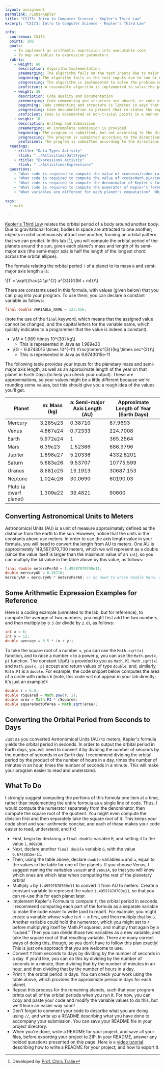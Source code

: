 ```yaml
---
layout: assignment
permalink: /Labs/Kepler
title: "CS173: Intro to Computer Science - Kepler's Third Law"
excerpt: "CS173: Intro to Computer Science - Kepler's Third Law"

info:
  coursenum: CS173
  points: 100
  goals:
    - To implement an arithmetic expression into executable code
    - To map variables to expression parameters
  rubric:
    - weight: 60
      description: Algorithm Implementation
      preemerging: The algorithm fails on the test inputs due to major issues, or the program fails to compile and/or run
      beginning: The algorithm fails on the test inputs due to one or more minor issues
      progressing: The algorithm is implemented to solve the problem correctly according to given test inputs, but would fail if executed in a general case due to a minor issue or omission in the algorithm design or implementation
      proficient: A reasonable algorithm is implemented to solve the problem which correctly solves the problem according to the given test inputs, and would be reasonably expected to solve the problem in the general case
    - weight: 30
      description: Code Quality and Documentation
      preemerging: Code commenting and structure are absent, or code structure departs significantly from best practice, and/or the code departs significantly from the style guide
      beginning: Code commenting and structure is limited in ways that reduce the readability of the program, and/or there are minor departures from the style guide
      progressing: Code documentation is present that re-states the explicit code definitions, and/or code is written that mostly adheres to the style guide
      proficient: Code is documented at non-trivial points in a manner that enhances the readability of the program, and code is written according to the style guide
    - weight: 10
      description: Writeup and Submission
      preemerging: An incomplete submission is provided
      beginning: The program is submitted, but not according to the directions in one or more ways (for example, because it is lacking a readme writeup or missing answers to written questions)
      progressing: The program is submitted according to the directions with a minor omission or correction needed, including a readme writeup describing the solution and answering nearly all questions posed in the instructions
      proficient: The program is submitted according to the directions, including a readme writeup describing the solution and answering all questions posed in the instructions
  readings:
    - rtitle: "Data Types Activity"
      rlink: "../Activities/DataTypes"
    - rtitle: "Expressions Activity"
      rlink: "../Activities/Expressions"      
  questions:
    - "What code is required to compute the value of <code>a</code> raised to the power of 3?"
    - "What code is required to compute the value of <code>Math.pi</code> raised to the power of 2?"
    - "What code is required to compute the denominator of Kepler's formula?"
    - "What code is required to compute the numerator of Kepler's formula?"
    - "What variables are different for each planet's computation?  Which variables are re-used for all planets?"
    
tags:
  - math
  
---
```


[Kepler's Third Law](https://en.wikipedia.org/wiki/Kepler's_laws_of_planetary_motion#Third_law_of_Kepler) relates the orbital period of a body around another body.  Due to gravitational forces, bodies in space are attracted to one another; objects in orbit continuously attract one another, forming an orbital pattern that we can predict.   In this lab \[[^1]\], you will compute the orbital period of the planets around the sun, given each planet's mass and length of its semi-major axis (the semi-major axis is half the length of the longest chord across the orbital ellipse).

The formula relating the orbital period `T` of a planet to its mass `m` and semi-major axis length `a` is:

<span>\\(T = \sqrt{\frac{4 \pi^{2} a^{3}}{G(M + m)}}\\)</span>

There are constants used in this formula, with values (given below) that you can plug into your program.  To use them, you can declare a constant variable as follows:

```java
final double VARIABLE_NAME = 123.456;
```

(note the use of the `final` keyword, which means that the assigned value cannot be changed, and the capital letters for the variable name, which quickly indicates to a programmer that the value is indeed a constant).

* <span>\\(M = 1.989 \times 10^{30} kg\\)</span> 
    * This is represented in Java as 1.989e30
* <span>\\(G = 6.6743015 \times 10^{-11} \frac{meters^{3}}{kg \times sec^{2}}\\)</span> 
    * This is represented in Java as 6.6743015e-11

The following table provides your inputs for the planetary mass and semi-major axis length, as well as an approximate length of the year on that planet in Earth Days (to help you check your output).  These are approximations, so your values might be a little different because we're rounding some values, but this should give you a rough idea of the values you'll get.

| Planet | m: Mass (kg) | a: Semi-major Axis Length (AU) | Approximate Length of Year (Earth Days) |
|-|-|-|-|
| Mercury | 3.285e23 | 0.38710 | 87.9693 |
| Venus | 4.867e24 | 0.72333 | 224.7008 |
| Earth | 5.972e24 | 1 | 365.2564 |
| Mars | 6.39e23 | 1.52366 | 686.9796 |
| Jupiter | 1.898e27 | 5.20336 | 4332.8201 |
| Saturn | 5.683e26 | 9.53707 | 10775.599 |
| Uranus | 8.681e25 | 19.1913 | 30687.153 |
| Neptune | 1.024e26 | 30.0690 | 60190.03 |
| Pluto  (a dwarf planet) | 1.309e22 | 39.4821 | 90600 |

## Converting Astronomical Units to Meters
Astronomical Units (AU) is a unit of measure approximately defined as the distance from the earth to the sun.  However, notice that the units in the constants above use meters.  In order to use the axis length value in your formula, you will need to convert the length from AU to meters.  One AU is approximately 149,597,870,700 meters, which we will represent as a double (since the value itself is larger than the maximum value of an `int`), so you can multiply the `AU` value in the table above by this value, as follows:

```java
final double metersPerAU = 1.49597870700e11;
double mercuryAU = 0.38710;
mercuryAU = mercuryAU * metersPerAU; // no need to write double here, since we've already declared mercuryAU as a double above!
```

## Some Arithmetic Expression Examples for Reference
Here is a coding example (unrelated to the lab, but for reference), to compute the average of two numbers, you might first add the two numbers, and then multiply by `0.5` (or divide by `2.0`), as follows:

```java
int x = 6;
int y = 12;
double average = 0.5 * (x + y);

```

To take the square root of a number `x`, you can use the `Math.sqrt(x)` function, and to raise a number `x` to a power `p`, you can use the `Math.pow(x, p)` function.  The constant <span>\\(\pi\\)</span> is provided to you as `Math.PI`.  `Math.sqrt(x)` and `Math.pow(x, p)` accept and return values of type `double`, and, similarly, `Math.PI` is a `double`.  For example, the code snippet below computes the area of a circle with radius `6` (note, this code will not appear in your lab directly; it's just an example!):

```java
double r = 6.0;
double rSquared = Math.pow(r, 2);
double area = Math.PI * rSquared;
double squareRootOfArea = Math.sqrt(area);
```

## Converting the Orbital Period from Seconds to Days
Just as you converted Astronomical Units (AU) to meters, Kepler's formula yields the orbital period in seconds.  In order to output the orbital period in Earth days, you will need to convert it by dividing the number of seconds by the number of seconds in an Earth day.  I recommend dividing the orbital period by the product of the number of hours in a day, times the number of minutes in an hour, times the number of seconds in a minute.  This will make your program easier to read and understand.

## What To Do
I strongly suggest computing the portions of this formula one item at a time, rather than implementing the entire formula as a single line of code.  Thus, I would compute the numerator separately from the denominator, then compute the square root of the quotient.  You might even compute the division first and then separately take the square root of it.  This keeps your code short and your arithmetic concise, and each of these makes your code easier to read, understand, and fix!

* First, begin by declaring a `final double` variable `M`, and setting it to the value `1.989e30`.
* Next, declare another `final double` variable `G`, with the value `6.6743015e-11`.
* Then, using the table above, declare `double` variables `m` and `a`, equal to the values in the table for one of the planets.  If you choose Venus, I suggest naming the variables `venusM` and `venusA`, so that you will know which ones are which later when computing the rest of the planetary orbits!
* Multiply `a` by `1.49597870700e11` to convert it from AU to meters.  Create a constant variable to represent the value `1.49597870700e11`, so that you can re-use this for each planet later.
* Implement Kepler's Formula to compute `T`, the orbital period in seconds.  I recommend computing each part of the formula as a separate variable to make the code easier to write (and to read!).  For example, you might create a variable whose value is `M + m` first, and then multiply that by `G`.  Another variable could hold the numerator, which you might set to `4` before multiplying itself by Math.PI squared, and multiply that again by a "cubed."  Then you can divide those two variables as a new variable, and take the square root of that resulting variable.  There are many correct ways of doing this, though, so you don't have to follow this plan exactly!  This is just one approach that you are welcome to use.
* Convert `T` from seconds to days by dividing by the number of seconds in a day.  If you'd like, you can do this by dividing by the number of seconds in a minute, then dividing that by the number of minutes in an hour, and then dividing that by the number of hours in a day.
* Print `T`, the orbital period in days.  You can check your work using the table above, which provides the approximate period in days for each planet.
* Repeat this process for the remaining planets, such that your program prints out all of the orbital periods when you run it.  For now, you can copy and paste your code and modify the variable values to do this, but we'll learn an easier way soon!
* Don't forget to comment your code to describe what you are doing using `//`, and write up a README describing what you have done to accompany your submission.  You can save your README file in your project directory.  
* When you're done, write a README for your project, and save all your files, before exporting your project to ZIP.  In your README, answer any bolded questions presented on this page.  Here is a [video tutorial](../Modules/IDE/Module2) describing how to write a README for your project, and how to export it.  

[^1]: Developed by [Prof. Chris Tralie](https://www.ursinus.edu/live/profiles/4502-christopher-j-tralie)
